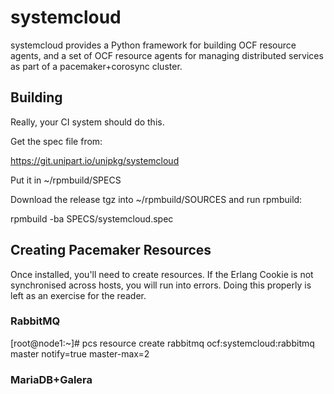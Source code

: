 # systemcloud

systemcloud provides a Python framework for building OCF resource
agents, and a set of OCF resource agents for managing distributed
services as part of a pacemaker+corosync cluster.

## Building

Really, your CI system should do this.

Get the spec file from:

https://git.unipart.io/unipkg/systemcloud

Put it in ~/rpmbuild/SPECS

Download the release tgz into ~/rpmbuild/SOURCES and run rpmbuild:

 rpmbuild -ba SPECS/systemcloud.spec

## Creating Pacemaker Resources

Once installed, you'll need to create resources. If the Erlang Cookie is not synchronised across hosts, you will run into errors. Doing this properly is left as an exercise for the reader.

### RabbitMQ
 [root@node1:~]# pcs resource create rabbitmq ocf:systemcloud:rabbitmq master notify=true master-max=2

### MariaDB+Galera
